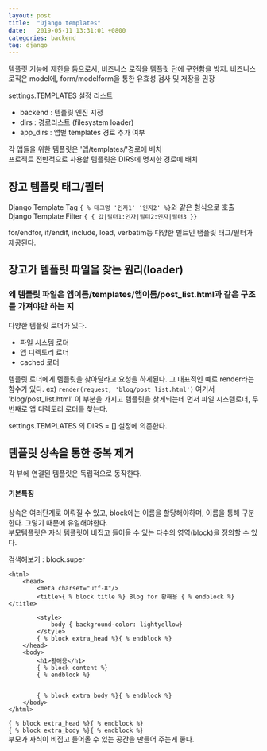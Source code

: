 ```yaml
---
layout: post
title:  "Django templates"
date:   2019-05-11 13:31:01 +0800
categories: backend
tag: django
---
```


템플릿 기능에 제한을 둠으로서, 비즈니스 로직을 템플릿 단에 구현함을 방지.
비즈니스 로직은 model에, form/modelform을 통한 유효성 검사 및 저장을 권장

settings.TEMPLATES 설정 리스트
- backend : 템플릿 엔진 지정
- dirs : 경로리스트 (filesystem loader)
- app_dirs : 앱별 templates 경로 추가 여부

각 앱들을 위한 템플릿은 '앱/templates/'경로에 배치  
프로젝트 전반적으로 사용할 템플릿은 DIRS에 명시한 경로에 배치  

## 장고 템플릿 태그/필터
Django Template Tag ```{ % 태그명 '인자1' '인자2' %}```와 같은 형식으로 호출  
Django Template Filter ```{ { 값|필터1:인자|필터2:인자|필터3 }}```   

for/endfor, if/endif, include, load, verbatim등 다양한 빌트인 탬플릿 태그/필터가 제공된다.




## 장고가 템플릿 파일을 찾는 원리(loader)
### 왜 템플릿 파일은 앱이름/templates/앱이름/post_list.html과 같은 구조를 가져야만 하는 지
다양한 템플릿 로더가 있다.
- 파일 시스템 로더
- 앱 디렉토리 로더
- cached 로더

템플릿 로더에게 템플릿을 찾아달라고 요청을 하게된다. 그 대표적인 예로 render라는 함수가 있다. 
ex) ```render(request, 'blog/post_list.html')```
여기서 'blog/post_list.html' 이 부분을 가지고 템플릿을 찾게되는데 먼저 파일 시스템로더, 두번째로 앱 디렉토리 로더를 찾는다. 

settings.TEMPLATES 의 DIRS = [] 설정에 의존한다. 

## 템플릿 상속을 통한 중복 제거
각 뷰에 연결된 템플릿은 독립적으로 동작한다.

#### 기본특징
상속은 여러단계로 이뤄질 수 있고, block에는 이름을 할당해야하며, 이름을 통해 구분한다. 그렇기 때문에 유일해야한다.  
부모템플릿은 자식 템플릿이 비집고 들어올 수 있는 다수의 영역(block)을 정의할 수 있다.  

검색해보기 : block.super 
```
<html>
    <head>
        <meta charset="utf-8"/>
        <title>{ % block title %} Blog for 황해용 { % endblock %}</title>

        <style>
            body { background-color: lightyellow}
        </style>
        { % block extra_head %}{ % endblock %}
    </head>
    <body>
        <h1>황해용</h1>
        { % block content %}
        { % endblock %}


        { % block extra_body %}{ % endblock %}
    </body>
</html>
```
```{ % block extra_head %}{ % endblock %}```  
```{ % block extra_body %}{ % endblock %}```  
부모가 자식이 비집고 들어올 수 있는 공간을 만들어 주는게 좋다. 